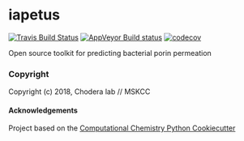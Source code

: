 iapetus
==============================
[//]: # (Badges)
[![Travis Build Status](https://travis-ci.org/REPLACE_WITH_OWNER_ACCOUNT/iapetus.png)](https://travis-ci.org/REPLACE_WITH_OWNER_ACCOUNT/iapetus)
[![AppVeyor Build status](https://ci.appveyor.com/api/projects/status/REPLACE_WITH_APPVEYOR_LINK/branch/master?svg=true)](https://ci.appveyor.com/project/REPLACE_WITH_OWNER_ACCOUNT/iapetus/branch/master)
[![codecov](https://codecov.io/gh/REPLACE_WITH_OWNER_ACCOUNT/iapetus/branch/master/graph/badge.svg)](https://codecov.io/gh/REPLACE_WITH_OWNER_ACCOUNT/iapetus/branch/master)

Open source toolkit for predicting bacterial porin permeation

### Copyright

Copyright (c) 2018, Chodera lab // MSKCC


#### Acknowledgements

Project based on the
[Computational Chemistry Python Cookiecutter](https://github.com/choderalab/cookiecutter-python-comp-chem)
